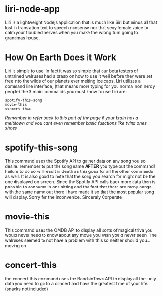 # liri-node-app

Liri is a lightweight Nodejs application that is much like Siri but minus all that lost in translation text to speech nonsense nor that sexy female voice to calm your troubled nerves when you make the wrong turn going to grandmas house.

# How On Earth Does it Work

Liri is simple to use. In fact it was so simple that our beta testers of untrained walruses had a grasp on how to use it well before they were set free into the wilds of our planets ever melting ice caps.
Liri utilizes a command line interface, (that means more typing for you normal non nerdy people) the 3 main commands you must know to use Liri are:

    spotify-this-song
    movie-this
    concert-this

  *Remember to refer back to this part of the page if your brain has a meltdown and you cant even remember basic functions like tying ones shoes*

  # spotify-this-song

  This command uses the Spotify API to gather data on any song you so desire. remember to put the song name **AFTER** you type out the command! Failure to do so will result in death as this goes for all the other commands as well. It is also good to note that the song you search for might not be the one displayed on screen. Since the Spotify API calls back more data then is possible to consume in one sitting and the fact that there are many songs with the same name out there i have made it so that the most popular song will display. Sorry for the inconvenice. Sinceraly Corperate

  # movie-this

  This command uses the OMDB API to display all sorts of magical triva you would never need to know about any movie you wish you'd never seen. The walruses seemed to not have a problem with this so neither should you... moving on

  # concert-this

  the concert-this command uses the BandsinTown API to display all the juciy data you need to go to a concert and have the greatest time of your life. (snacks not included)



